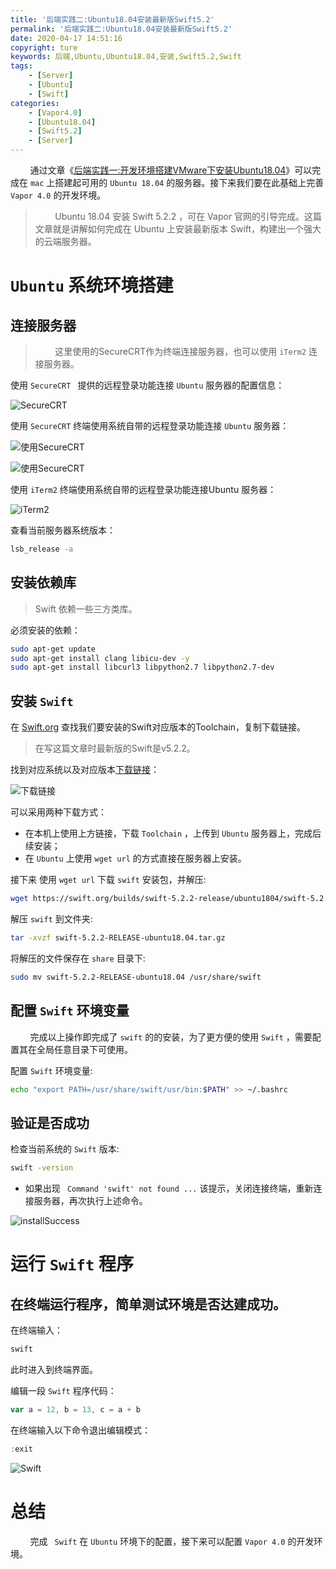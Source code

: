 ```yaml
---
title: '后端实践二:Ubuntu18.04安装最新版Swift5.2'
permalink: '后端实践二:Ubuntu18.04安装最新版Swift5.2'
date: 2020-04-17 14:51:16
copyright: ture
keywords: 后端,Ubuntu,Ubuntu18.04,安装,Swift5.2,Swift
tags:
    - [Server]
    - [Ubuntu]
    - [Swift]
categories:
    - [Vapor4.0]
    - [Ubuntu18.04]
    - [Swift5.2]
    - [Server]
---
```


&nbsp;&nbsp;&nbsp;&nbsp;&nbsp;&nbsp;&nbsp;&nbsp;通过文章《[后端实践一:开发环境搭建VMware下安装Ubuntu18.04](http://www.xuebaonline.com/%E5%90%8E%E7%AB%AF%E5%AE%9E%E8%B7%B5%E4%B8%80:%E5%BC%80%E5%8F%91%E7%8E%AF%E5%A2%83%E6%90%AD%E5%BB%BAVMware%E4%B8%8B%E5%AE%89%E8%A3%85Ubuntu18.04/ "后端实践一:开发环境搭建VMware下安装Ubuntu18.04")》可以完成在  ```mac``` 上搭建起可用的 ```Ubuntu 18.04``` 的服务器。接下来我们要在此基础上完善 ```Vapor 4.0``` 的开发环境。


>&nbsp;&nbsp;&nbsp;&nbsp;&nbsp;&nbsp;&nbsp;&nbsp;Ubuntu 18.04 安装 Swift 5.2.2 ，可在 Vapor 官网的引导完成。这篇文章就是讲解如何完成在 Ubuntu 上安装最新版本 Swift，构建出一个强大的云端服务器。

# **```Ubuntu``` 系统环境搭建**
## 连接服务器
> &nbsp;&nbsp;&nbsp;&nbsp;&nbsp;&nbsp;&nbsp;&nbsp;这里使用的SecureCRT作为终端连接服务器，也可以使用 ```iTerm2``` 连接服务器。

<!-- more -->

使用 ```SecureCRT ``` 提供的远程登录功能连接 ```Ubuntu``` 服务器的配置信息：

![SecureCRT](http://q8wtfza4q.bkt.clouddn.com/swift-1stop.png "")

使用 ```SecureCRT``` 终端使用系统自带的远程登录功能连接 ```Ubuntu``` 服务器：

![使用SecureCRT](http://q8wtfza4q.bkt.clouddn.com/swift-2stp.png "")

![使用SecureCRT](http://q8wtfza4q.bkt.clouddn.com/swift-3stp.png "")

使用 ```iTerm2``` 终端使用系统自带的远程登录功能连接Ubuntu 服务器：

![iTerm2](http://q8wtfza4q.bkt.clouddn.com/swift-4stp.png "")

查看当前服务器系统版本：

``` bash
lsb_release -a
```

## 安装依赖库
> Swift 依赖一些三方类库。

必须安装的依赖：

``` bash
sudo apt-get update
sudo apt-get install clang libicu-dev -y
sudo apt-get install libcurl3 libpython2.7 libpython2.7-dev
```

## 安装 ```Swift```
在 [Swift.org](https://swift.org/download/#releases) 查找我们要安装的Swift对应版本的Toolchain，复制下载链接。
> 在写这篇文章时最新版的Swift是v5.2.2。

找到对应系统以及对应版本[下载链接](https://swift.org/builds/swift-5.2.2-release/ubuntu1804/swift-5.2.2-RELEASE/swift-5.2.2-RELEASE-ubuntu18.04.tar.gz)：

![下载链接](http://q8wtfza4q.bkt.clouddn.com/swift-5stp.png "")

可以采用两种下载方式：

+ 在本机上使用上方链接，下载 ```Toolchain``` ，上传到 ```Ubuntu``` 服务器上，完成后续安装；
+ 在 ```Ubuntu``` 上使用 ```wget url``` 的方式直接在服务器上安装。

接下来 使用  ```wget url``` 下载 ```swift``` 安装包，并解压:
``` bash
wget https://swift.org/builds/swift-5.2.2-release/ubuntu1804/swift-5.2.2-RELEASE/swift-5.2.2-RELEASE-ubuntu18.04.tar.gz 
```

解压 ```swift``` 到文件夹:

``` bash
tar -xvzf swift-5.2.2-RELEASE-ubuntu18.04.tar.gz
```
将解压的文件保存在 ```share``` 目录下:

``` bash
sudo mv swift-5.2.2-RELEASE-ubuntu18.04 /usr/share/swift
```

## 配置 ```Swift``` 环境变量
&nbsp;&nbsp;&nbsp;&nbsp;&nbsp;&nbsp;&nbsp;&nbsp;完成以上操作即完成了 ```swift``` 的的安装，为了更方便的使用 ```Swift``` ，需要配置其在全局任意目录下可使用。

配置 ```Swift``` 环境变量:

``` bash
echo "export PATH=/usr/share/swift/usr/bin:$PATH" >> ~/.bashrc
```

## 验证是否成功

检查当前系统的 ```Swift``` 版本:

``` bash
swift -version
```

+ 如果出现 ``` Command 'swift' not found ...``` 该提示，关闭连接终端，重新连接服务器，再次执行上述命令。

![installSuccess](http://q8wtfza4q.bkt.clouddn.com/swift-6stp.png "")

# **运行 ``` Swift ``` 程序**
## 在终端运行程序，简单测试环境是否达建成功。

在终端输入：

``` bash
swift
```
此时进入到终端界面。

编辑一段 ```Swift``` 程序代码：

``` swift
var a = 12, b = 13, c = a + b
```

在终端输入以下命令退出编辑模式：

``` swift
:exit
```
![Swift](http://q8wtfza4q.bkt.clouddn.com/swift-7stp.png "")

# **总结**
&nbsp;&nbsp;&nbsp;&nbsp;&nbsp;&nbsp;&nbsp;&nbsp;完成 ``` Swift``` 在 ```Ubuntu``` 环境下的配置，接下来可以配置 ```Vapor 4.0``` 的开发环境。
